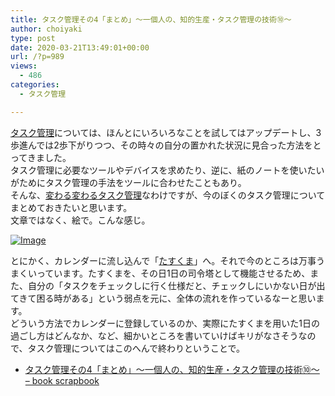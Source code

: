 ```yaml
---
title: タスク管理その4「まとめ」〜一個人の、知的生産・タスク管理の技術⑩〜
author: choiyaki
type: post
date: 2020-03-21T13:49:01+00:00
url: /?p=989
views:
  - 486
categories:
  - タスク管理

---
```

[タスク管理][1]については、ほんとにいろいろなことを試してはアップデートし、3歩進んでは2歩下がりつつ、その時々の自分の置かれた状況に見合った方法をとってきました。  
タスク管理に必要なツールやデバイスを求めたり、逆に、紙のノートを使いたいがためにタスク管理の手法をツールに合わせたこともあり。  
そんな、[変わる変わるタスク管理][2]なわけですが、今のぼくのタスク管理についてまとめておきたいと思います。  
文章ではなく、絵で。こんな感じ。

[![Image][3]][4]

とにかく、カレンダーに流し込んで「[たすくま][5]」へ。それで今のところは万事うまくいっています。たすくまを、その日1日の司令塔として機能させるため、また、自分の「タスクをチェックしに行く仕様だと、チェックしにいかない日が出てきて困る時がある」という弱点を元に、全体の流れを作っているなーと思います。  
どういう方法でカレンダーに登録しているのか、実際にたすくまを用いた1日の過ごし方はどんなか、など、細かいところを書いていけばキリがなさそうなので、タスク管理についてはこのへんで終わりということで。

  * [タスク管理その4「まとめ」〜一個人の、知的生産・タスク管理の技術⑩〜 &#8211; book scrapbook][6]

 [1]: https://scrapbox.io/choiyaki-hondana/%E3%82%BF%E3%82%B9%E3%82%AF%E7%AE%A1%E7%90%86
 [2]: https://choiyaki.com/?p=977
 [3]: https://gyazo.com/1c76f855ac33be6b57aa24db385d35e1/thumb/1000
 [4]: https://gyazo.com/1c76f855ac33be6b57aa24db385d35e1
 [5]: https://scrapbox.io/choiyaki-hondana/%E3%81%9F%E3%81%99%E3%81%8F%E3%81%BE
 [6]: https://scrapbox.io/choiyaki-hondana/%E3%82%BF%E3%82%B9%E3%82%AF%E7%AE%A1%E7%90%86%E3%81%9D%E3%81%AE4%E3%80%8C%E3%81%BE%E3%81%A8%E3%82%81%E3%80%8D%E3%80%9C%E4%B8%80%E5%80%8B%E4%BA%BA%E3%81%AE%E3%80%81%E7%9F%A5%E7%9A%84%E7%94%9F%E7%94%A3%E3%83%BB%E3%82%BF%E3%82%B9%E3%82%AF%E7%AE%A1%E7%90%86%E3%81%AE%E6%8A%80%E8%A1%93%E2%91%A9%E3%80%9C